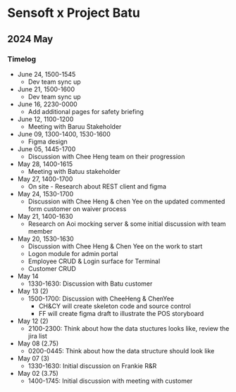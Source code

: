 # Sensoft x Project Batu

## 2024 May

### Timelog

* June 24, 1500-1545
  * Dev team sync up
* June 21, 1500-1600
  * Dev team sync up
* June 16, 2230-0000
  * Add additional pages for safety briefing
* June 12, 1100-1200
  * Meeting with Baruu Stakeholder
* June 09, 1300-1400, 1530-1600
  * Figma design
* June 05, 1445-1700
  * Discussion with Chee Heng team on their progression
* May 28, 1400-1615
  * Meeting with Batuu stakeholder
* May 27, 1400-1700
  * On site - Research about REST client and figma
* May 24, 1530-1700
  * Discussion with Chee Heng & chen Yee on the updated commented form customer on waiver process
* May 21, 1400-1630
  * Research on Aoi mocking server & some initial discussion with team member
* May 20, 1530-1630
  * Discussion with Chee Heng & Chen Yee on the work to start
  * Logon module for admin portal
  * Employee CRUD & Login surface for Terminal
  * Customer CRUD
* May 14
   *  1330-1630: Discussion with Batu customer
* May 13 (2)
  * 1500-1700: Discussion with CheeHeng & ChenYee
    * CH&CY will create skeleton code and source control
    * FF will create figma draft to illustrate the POS storyboard
* May 12 (2)
  * 2100-2300: Think about how the data stuctures looks like, review the jira list
* May 08 (2.75)
  * 0200-0445: Think about how the data structure should look like
* May 07 (3)
  * 1330-1630: Initial discussion on Frankie R&R
* May 02 (3.75)
  * 1400-1745: Initial discussion with meeting with customer
